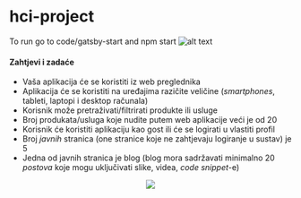 # hci-project
To run go to code/gatsby-start and npm start
![alt text](https://i.redd.it/9b3udzeexqs11.jpg)

#### Zahtjevi i zadaće

- Vaša aplikacija će se koristiti iz web preglednika
- Aplikacija će se koristiti na uređajima razičite veličine (_smartphones_, tableti, laptopi i desktop računala)
- Korisnik može pretraživati/filtrirati produkte ili usluge
- Broj produkata/usluga koje nudite putem web aplikacije veći je od 20
- Korisnik će koristiti aplikaciju kao gost ili će se logirati u vlastiti profil
- Broj _javnih_ stranica (one stranice koje ne zahtjevaju logiranje u sustav) je 5
- Jedna od javnih stranica je blog (blog mora sadržavati minimalno 20 _postova_ koje mogu uključivati slike, videa, _code snippet_-e)


<p align="center"> 
<img src="https://scontent.fzag1-1.fna.fbcdn.net/v/t1.15752-9/48182305_2100238216954527_1847107396392976384_n.png?_nc_cat=107&_nc_ht=scontent.fzag1-1.fna&oh=1536a63adaacd112db1a22c7834455e6&oe=5CA2868D">
</p>
